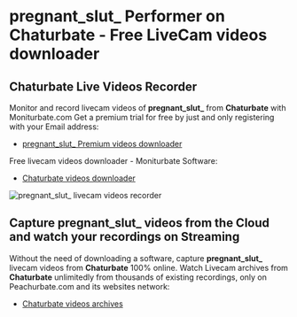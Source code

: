 # pregnant_slut_ Performer on Chaturbate - Free LiveCam videos downloader

## Chaturbate Live Videos Recorder

Monitor and record livecam videos of **pregnant_slut_** from **Chaturbate** with Moniturbate.com
Get a premium trial for free by just and only registering with your Email address:
* [pregnant_slut_ Premium videos downloader](https://moniturbate.com/request-demo-licence-key.html)

Free livecam videos downloader - Moniturbate Software:
* [Chaturbate videos downloader](https://moniturbate.com/moniturbate-download-software.html)

![pregnant_slut_ livecam videos recorder](https://peachurnet.com/templates/moniturbate-software.png)


## Capture pregnant_slut_ videos from the Cloud and watch your recordings on Streaming

Without the need of downloading a software, capture **pregnant_slut_** livecam videos from **Chaturbate** 100% online.
Watch Livecam archives from **Chaturbate** unlimitedly from thousands of existing recordings, only on Peachurbate.com and its websites network:
* [Chaturbate videos archives](https://peachurnet.com/)